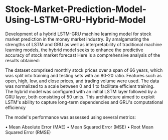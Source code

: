 # Stock-Market-Prediction-Model-Using-LSTM-GRU-Hybrid-Model
 Development of a hybrid LSTM-GRU machine learning model for stock market prediction in the money market industry. By amalgamating the strengths of LSTM and GRU as well as interpretability of traditional machine learning models, the hybrid model seeks to enhance the predictive accuracy of stock market forecast
Here is a comprehensive analysis of 
the results obtained:

The dataset comprised monthly stock prices over a span of 66 years, which was split into training and 
testing sets with an 80-20 ratio. Features such as open, high, low, and close prices, and trading volume 
were used. The data was normalized to a scale between 0 and 1 to facilitate efficient training. The hybrid 
model was configured with an initial LSTM layer followed by a GRU layer, both consisting of 50 units. 
This architecture aimed to exploit LSTM's ability to capture long-term dependencies and GRU's 
computational efficiency

 
The model's performance was assessed using several metrics:

• Mean Absolute Error (MAE)
• Mean Squared Error (MSE)
• Root Mean Squared Error (RMSE)
